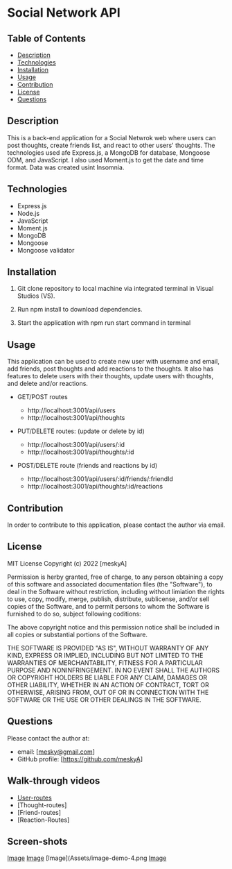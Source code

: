 # Social Network API

## Table of Contents

- [Description](#Description)
- [Technologies](#technologies)
- [Installation](#installation)
- [Usage](#usage)
- [Contribution](#contribution)
- [License](#license)
- [Questions](#questions)

## Description

This is a back-end application for a Social Netwrok web where users can post thoughts, create friends list, and react to other users' thoughts. The technologies used afe Express.js, a MongoDB for database, Mongoose ODM, and JavaScript. I also used Moment.js to get the date and time format. Data was created usint Insomnia.

## Technologies

- Express.js
- Node.js
- JavaScript
- Moment.js
- MongoDB
- Mongoose
- Mongoose validator

## Installation

1. Git clone repository to local machine via integrated terminal in Visual Studios (VS).

2. Run npm install to download dependencies.

3. Start the application with npm run start command in terminal

## Usage

This application can be used to create new user with username and email, add friends, post thoughts and add reactions to the thoughts. It also has features to delete users with their thoughts, update users with thoughts, and delete and/or reactions.

- GET/POST routes
  - http://localhost:3001/api/users 
  - http://localhost:3001/api/thoughts

- PUT/DELETE routes: (update or delete by id)
  - http://localhost:3001/api/users/:id
  - http://localhost:3001/api/thoughts/:id

- POST/DELETE route (friends and reactions by id)
  - http://localhost:3001/api/users/:id/friends/:friendId 
  - http://localhost:3001/api/thoughts/:id/reactions 

## Contribution

In order to contribute to this application, please contact the author via email.

## License

MIT License Copyright (c) 2022 [meskyA] 


Permission is herby granted, free of charge, to any person obtaining a copy of this software and associated documentation files (the "Software"), to deal in the Software without restriction, including without limiation the rights to use, copy, modify, merge, publish, distribute, sublicense, and/or sell copies of the Software, and to permit persons to whom the Software is furnished to do so, subject following coditions: 

The above copyright notice and this permission notice shall be included in all copies or substantial portions of the Software.

THE SOFTWARE IS PROVIDED "AS IS", WITHOUT WARRANTY OF ANY KIND, EXPRESS OR
IMPLIED, INCLUDING BUT NOT LIMITED TO THE WARRANTIES OF MERCHANTABILITY,
FITNESS FOR A PARTICULAR PURPOSE AND NONINFRINGEMENT. IN NO EVENT SHALL THE
AUTHORS OR COPYRIGHT HOLDERS BE LIABLE FOR ANY CLAIM, DAMAGES OR OTHER
LIABILITY, WHETHER IN AN ACTION OF CONTRACT, TORT OR OTHERWISE, ARISING FROM,
OUT OF OR IN CONNECTION WITH THE SOFTWARE OR THE USE OR OTHER DEALINGS IN THE
SOFTWARE.

## Questions

Please contact the author at:

- email: [mesky@gmail.com]
- GitHub profile: [https://github.com/meskyA]

## Walk-through videos 
- [User-routes](https://drive.google.com/file/d/1bGm6aezmlEgQoI-W42BN4TtqRAJLeBcB/view)
- [Thought-routes]
- [Friend-routes]
- [Reaction-Routes]

## Screen-shots

[Image](Assets/image-demo-2.png)
[Image](Assets/image-demo-3.png)
[Image](Assets/image-demo-4.png
[Image](Assets/image-demo.png)




